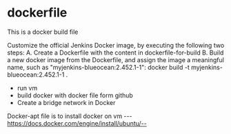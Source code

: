 # dockerfile

This is a docker build file

Customize the official Jenkins Docker image, by executing the following two steps:
A. Create a Dockerfile with the content in dockerfile-for-build
B. Build a new docker image from the Dockerfile, and assign the image a meaningful name, such as "myjenkins-blueocean:2.452.1-1":  docker build -t myjenkins-blueocean:2.452.1-1 .

- run vm
- build docker with docker file form github
- Create a bridge network in Docker


Docker-apt file is to install docker on vm ---https://docs.docker.com/engine/install/ubuntu/--
